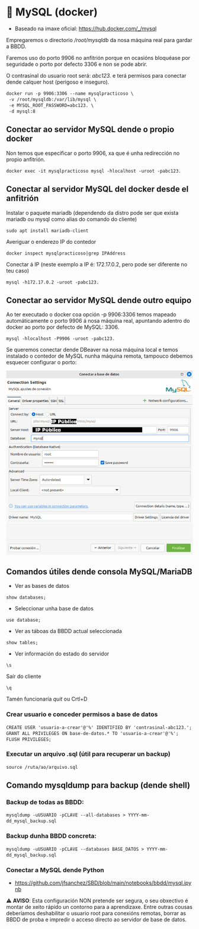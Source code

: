 # 🧾 MySQL (docker)

 - Baseado na imaxe oficial: <https://hub.docker.com/_/mysql>

Empregaremos o directorio */root/mysqldb* da nosa máquina real para gardar a BBDD.

Faremos uso do porto 9906 no anfitrión porque en ocasións bloquéase por seguridade o porto por defecto 3306 e non se pode abrir.

O contrasinal do usuario root será: *abc123.* e terá permisos para conectar dende calquer host (perigoso e inseguro).

~~~~
docker run -p 9906:3306 --name mysqlpracticoso \
 -v /root/mysqldb:/var/lib/mysql \
 -e MYSQL_ROOT_PASSWORD=abc123. \
 -d mysql:8
~~~~

## Conectar ao servidor MySQL dende o propio docker

Non temos que especificar o porto 9906, xa que é unha redirección no propio anfitrión.

~~~~
docker exec -it mysqlpracticoso mysql -hlocalhost -uroot -pabc123.
~~~~

## Conectar al servidor MySQL del docker desde el anfitrión

Instalar o paquete mariadb (dependendo da distro pode ser que exista mariadb ou mysql como alias do comando do cliente)

~~~~
sudo apt install mariadb-client
~~~~

Averiguar o enderezo IP do contedor

~~~~
docker inspect mysqlpracticoso|grep IPAddress
~~~~

Conectar á IP (neste exemplo a IP é: 172.17.0.2, pero pode ser diferente no teu caso)

~~~~
mysql -h172.17.0.2 -uroot -pabc123.
~~~~

## Conectar ao servidor MySQL dende outro equipo

Ao ter executado o docker coa opción -p 9906:3306 temos mapeado automáticamente o porto 9906 á nosa máquina real, apuntando adentro do docker ao porto por defecto de MySQL: 3306.

~~~~
mysql -hlocalhost -P9906 -uroot -pabc123.
~~~~

Se queremos conectar dende DBeaver na nosa máquina local e temos instalado o contedor de MySQL nunha máquina remota, tampouco debemos esquecer configurar o porto:


![Configuración DBeaver](images/mysql-server-docker/dbeaver.png "Opciones de conexión en DBeaver")

## Comandos útiles dende consola MySQL/MariaDB

- Ver as bases de datos

~~~~
show databases;
~~~~

- Seleccionar unha base de datos

~~~~
use database;
~~~~

- Ver as táboas da BBDD actual seleccionada

~~~~
show tables;
~~~~

- Ver información do estado do servidor

~~~~
\s
~~~~


Saír do cliente

~~~~
\q
~~~~

Tamén funcionaría *quit* ou Crtl+D

### Crear usuario e conceder permisos a base de datos

~~~~
CREATE USER 'usuario-a-crear'@'%' IDENTIFIED BY 'contrasinal-abc123.';
GRANT ALL PRIVILEGES ON base-de-datos.* TO 'usuario-a-crear'@'%';
FLUSH PRIVILEGES;
~~~~

### Executar un arquivo .sql (útil para recuperar un backup)

~~~~
source /ruta/ao/arquivo.sql
~~~~

## Comando mysqldump para backup (dende shell)

### Backup de todas as BBDD:

~~~~
mysqldump -uUSUARIO -pCLAVE --all-databases > YYYY-mm-dd_mysql_backup.sql
~~~~

### Backup dunha BBDD concreta:

~~~~
mysqldump -uUSUARIO -pCLAVE --databases BASE_DATOS > YYYY-mm-dd_mysql_backup.sql
~~~~

### Conectar a MySQL dende Python

- <https://github.com/jfsanchez/SBD/blob/main/notebooks/bbdd/mysql.ipynb>

⚠️ **AVISO**: Esta configuración NON pretende ser segura, o seu obxectivo é montar de xeito rápido un contorno para a aprendizaxe. Entre outras cousas deberíamos deshabilitar o usuario root para conexións remotas, borrar as BBDD de proba e impredir o acceso directo ao servidor de base de datos.
